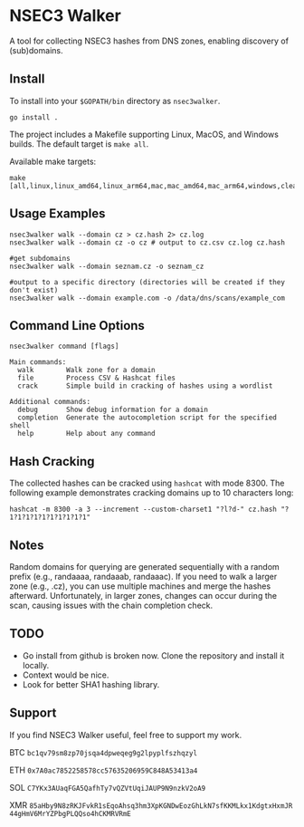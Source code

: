 # NSEC3 Walker

A tool for collecting NSEC3 hashes from DNS zones, enabling discovery of (sub)domains.

## Install

To install into your `$GOPATH/bin` directory as `nsec3walker`.
```
go install .
```
The project includes a Makefile supporting Linux, MacOS, and Windows builds. The default target is `make all`.


Available make targets:
```shell
make [all,linux,linux_amd64,linux_arm64,mac,mac_amd64,mac_arm64,windows,clean]
```

## Usage Examples

```shell
nsec3walker walk --domain cz > cz.hash 2> cz.log
nsec3walker walk --domain cz -o cz # output to cz.csv cz.log cz.hash

#get subdomains
nsec3walker walk --domain seznam.cz -o seznam_cz

#output to a specific directory (directories will be created if they don't exist)
nsec3walker walk --domain example.com -o /data/dns/scans/example_com
```

## Command Line Options

```
nsec3walker command [flags]

Main commands:
  walk        Walk zone for a domain
  file        Process CSV & Hashcat files
  crack       Simple build in cracking of hashes using a wordlist

Additional commands:
  debug       Show debug information for a domain
  completion  Generate the autocompletion script for the specified shell
  help        Help about any command
```

## Hash Cracking

The collected hashes can be cracked using `hashcat` with mode 8300.
The following example demonstrates cracking domains up to 10 characters long:

```
hashcat -m 8300 -a 3 --increment --custom-charset1 "?l?d-" cz.hash "?1?1?1?1?1?1?1?1?1?1"
```

## Notes
Random domains for querying are generated sequentially with a random prefix (e.g., randaaaa, randaaab, randaaac).
If you need to walk a larger zone (e.g., .cz), you can use multiple machines and merge the hashes afterward.
Unfortunately, in larger zones, changes can occur during the scan, causing issues with the chain completion check.

## TODO
- Go install from github is broken now. Clone the repository and install it locally.
- Context would be nice.
- Look for better SHA1 hashing library.


## Support
If you find NSEC3 Walker useful, feel free to support my work.  

BTC `bc1qv79sm8zp70jsqa4dpweqeg9g2lpyplfszhqzyl`  

ETH `0x7A0ac7852258578cc57635206959C848A53413a4`  

SOL `C7YKx3AUaqFGA5QafhTy7vQZVtUqiJAUP9N9nzkV2oA9`

XMR&nbsp;`85aHby9N8zRKJFvkR1sEqoAhsq3hm3XpKGNDwEozGhLkN7sfKKMLkx1KdgtxHxmJR44gHmV6MrYZPbgPLQQso4hCKMRVRmE`
